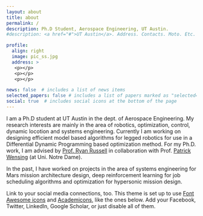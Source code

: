 ```yaml
---
layout: about
title: about
permalink: /
description: Ph.D Student, Aerospace Engineering, UT Austin.
#description: <a href="#">UT Austin</a>. Address. Contacts. Moto. Etc.

profile:
  align: right
  image: pic_ss.jpg
  address: >
   <p></p>
   <p></p>
   <p></p>

news: false  # includes a list of news items
selected_papers: false # includes a list of papers marked as "selected={true}"
social: true  # includes social icons at the bottom of the page
---
```


I am a Ph.D student at UT Austin in the dept. of Aerospace Engineering. My research interests are mainly in the area of robotics, optimization, control, dynamic locotion and systems engineering. Currently I am working on designing efficient model based algorithms for legged robotics for use in a Differential Dynamic Programming based optimization method. For my Ph.D. work, I am advised by [Prof. Ryan Russell](http://sites.utexas.edu/russell/) in collaboration with Prof. [Patrick Wensing](https://sites.nd.edu/pwensing/) (at Uni. Notre Dame).

In the past, I have worked on projects in the area of systems engineering for Mars mission architecture design, deep reinforcement learning for job scheduling algorithms and optimization for hypersonic mission design.


Link to your social media connections, too. This theme is set up to use [Font Awesome icons](http://fortawesome.github.io/Font-Awesome/) and [Academicons](https://jpswalsh.github.io/academicons/), like the ones below. Add your Facebook, Twitter, LinkedIn, Google Scholar, or just disable all of them.
